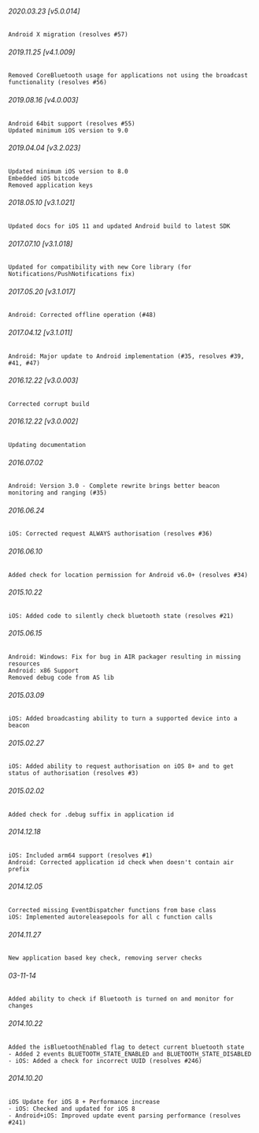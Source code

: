 

###### 2020.03.23 [v5.0.014]

```
Android X migration (resolves #57)
```


###### 2019.11.25 [v4.1.009]

```
Removed CoreBluetooth usage for applications not using the broadcast functionality (resolves #56)
```


###### 2019.08.16 [v4.0.003]

```
Android 64bit support (resolves #55)
Updated minimum iOS version to 9.0
```


###### 2019.04.04 [v3.2.023]

```
Updated minimum iOS version to 8.0
Embedded iOS bitcode
Removed application keys 
```


###### 2018.05.10 [v3.1.021]

```
Updated docs for iOS 11 and updated Android build to latest SDK
```


###### 2017.07.10 [v3.1.018]

```
Updated for compatibility with new Core library (for Notifications/PushNotifications fix)
```


###### 2017.05.20 [v3.1.017]

```
Android: Corrected offline operation (#48)
```


###### 2017.04.12 [v3.1.011]

```
Android: Major update to Android implementation (#35, resolves #39, #41, #47)
```


###### 2016.12.22 [v3.0.003]

```
Corrected corrupt build
```


###### 2016.12.22 [v3.0.002]

```
Updating documentation
```


######  2016.07.02

```
Android: Version 3.0 - Complete rewrite brings better beacon monitoring and ranging (#35)
```


######  2016.06.24

```
iOS: Corrected request ALWAYS authorisation (resolves #36)
```


###### 2016.06.10

```
Added check for location permission for Android v6.0+ (resolves #34)
```


###### 2015.10.22

```
iOS: Added code to silently check bluetooth state (resolves #21)
```


###### 2015.06.15

```
Android: Windows: Fix for bug in AIR packager resulting in missing resources
Android: x86 Support
Removed debug code from AS lib
```


###### 2015.03.09

```
iOS: Added broadcasting ability to turn a supported device into a beacon
```


###### 2015.02.27

```
iOS: Added ability to request authorisation on iOS 8+ and to get status of authorisation (resolves #3)
```


###### 2015.02.02

```
Added check for .debug suffix in application id
```


###### 2014.12.18

```
iOS: Included arm64 support (resolves #1) 
Android: Corrected application id check when doesn't contain air prefix 
```


###### 2014.12.05

```
Corrected missing EventDispatcher functions from base class
iOS: Implemented autoreleasepools for all c function calls
```


###### 2014.11.27

```
New application based key check, removing server checks
```


###### 03-11-14

```
Added ability to check if Bluetooth is turned on and monitor for changes
```

###### 2014.10.22

```
Added the isBluetoothEnabled flag to detect current bluetooth state
- Added 2 events BLUETOOTH_STATE_ENABLED and BLUETOOTH_STATE_DISABLED
- iOS: Added a check for incorrect UUID (resolves #246)
```


###### 2014.10.20

```
iOS Update for iOS 8 + Performance increase
- iOS: Checked and updated for iOS 8
- Android+iOS: Improved update event parsing performance (resolves #241)
```

